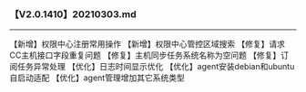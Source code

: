 ### 【V2.0.1410】20210303.md
----
【新增】权限中心注册常用操作
【新增】权限中心管控区域搜索
【修复】请求CC主机接口字段重复问题
【修复】主机同步任务系统名称为空问题
【修复】订阅任务异常处理
【优化】日志时间显示优化
【优化】agent安装debian和ubuntu自启动适配
【优化】agent管理增加其它系统类型
